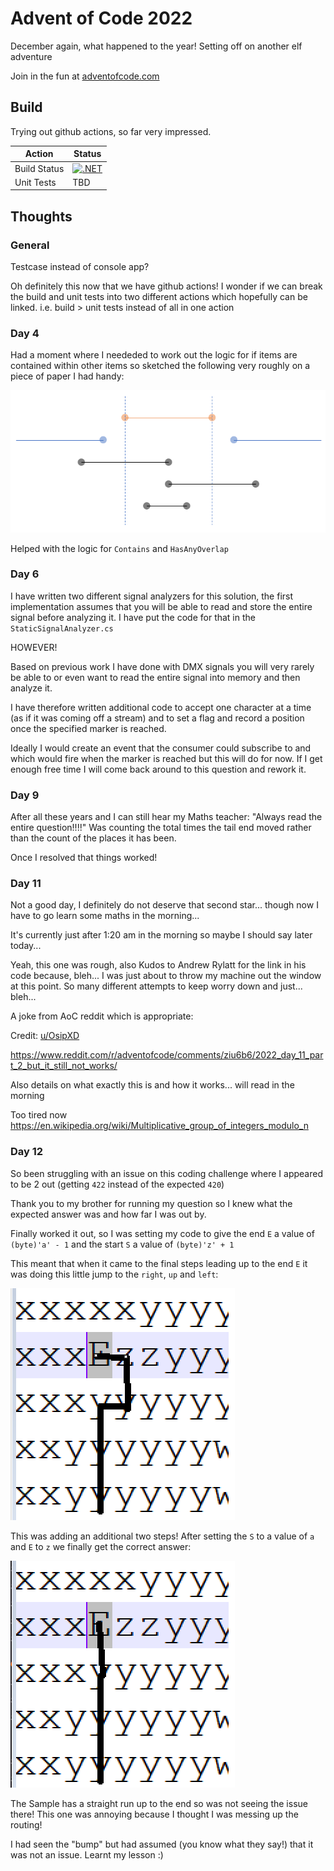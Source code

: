 # Advent of Code 2022

December again, what happened to the year! Setting off on another elf adventure

Join in the fun at [adventofcode.com](https://adventofcode.com/2022)

## Build

Trying out github actions, so far very impressed.  

| Action | Status |
|--------------|---|
| Build Status | [![.NET](https://github.com/zimrh/advent-of-code-2022/actions/workflows/dotnet.yml/badge.svg)](https://github.com/zimrh/advent-of-code-2022/actions/workflows/dotnet.yml) |
| Unit Tests | TBD |

## Thoughts

### General

Testcase instead of console app? 

Oh definitely this now that we have github actions!  I wonder if we can break the build and unit
tests into two different actions which hopefully can be linked.  i.e. build > unit tests instead
of all in one action

### Day 4

Had a moment where I neededed to work out the logic for if items are contained within other items
so sketched the following very roughly on a piece of paper I had handy:

![Lines](./Day4/LinesToHelpMePutTheLogicTogether.png)

Helped with the logic for `Contains` and `HasAnyOverlap`

### Day 6

I have written two different signal analyzers for this solution, the first implementation assumes 
that you will be able to read and store the entire signal before analyzing it. I have put the code
for that in the `StaticSignalAnalyzer.cs`

HOWEVER!

Based on previous work I have done with DMX signals you will very rarely be able to or even want
to read the entire signal into memory and then analyze it.

I have therefore written additional code to accept one character at a time (as if it was coming off
a stream) and to set a flag and record a position once the specified marker is reached.

Ideally I would create an event that the consumer could subscribe to and which would fire when the 
marker is reached but this will do for now.  If I get enough free time I will come back around to
this question and rework it.

### Day 9

After all these years and I can still hear my Maths teacher: "Always read the entire question!!!!"
Was counting the total times the tail end moved rather than the count of the places it has been.

Once I resolved that things worked!

### Day 11

Not a good day, I definitely do not deserve that second star... though now I have to go learn 
some maths in the morning...

It's currently just after 1:20 am in the morning so maybe I should say later today...

Yeah, this one was rough, also Kudos to Andrew Rylatt for the link in his code because, bleh... 
I was just about to throw my machine out the window at this point.  So many different attempts
to keep worry down and just... bleh...

A joke from AoC reddit which is appropriate:

Credit: [u/OsipXD](https://www.reddit.com/user/OsipXD)

https://www.reddit.com/r/adventofcode/comments/ziu6b6/2022_day_11_part_2_but_it_still_not_works/

Also details on what exactly this is and how it works... will read in the morning

Too tired now https://en.wikipedia.org/wiki/Multiplicative_group_of_integers_modulo_n

### Day 12

So been struggling with an issue on this coding challenge where I appeared to be 2 out (getting `422` instead of the expected `420`)

Thank you to my brother for running my question so I knew what the expected answer was and how far I was out by.

Finally worked it out, so I was setting my code to give the end `E` a value of `(byte)'a' - 1` and the start `S` a value of `(byte)'z' + 1`

This meant that when it came to the final steps leading up to the end `E` it was doing this little jump to the `right`, `up` and `left`:

![The Problem](./Day12/TheProblem.png)

This was adding an additional two steps!  After setting the `S` to a value of `a` and `E` to `z` we finally get the correct answer:

![The Correct Solution](./Day12/TheCorrectSolution.png)

The Sample has a straight run up to the end so was not seeing the issue there!  This one was annoying because I thought I was messing up the routing!

I had seen the "bump" but had assumed (you know what they say!) that it was not an issue.  Learnt my lesson :)